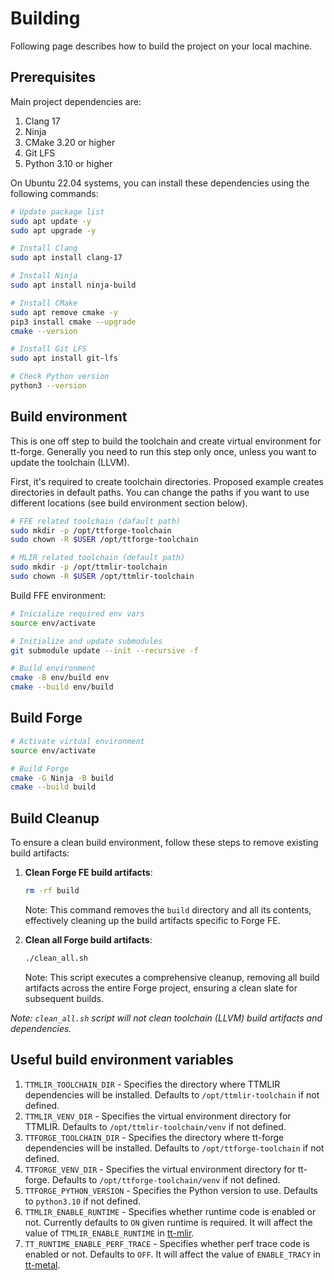 # Building

Following page describes how to build the project on your local machine.

## Prerequisites
Main project dependencies are:
1. Clang 17
1. Ninja
1. CMake 3.20 or higher
1. Git LFS
1. Python 3.10 or higher

On Ubuntu 22.04 systems, you can install these dependencies using the following commands:
```sh
# Update package list
sudo apt update -y
sudo apt upgrade -y

# Install Clang
sudo apt install clang-17

# Install Ninja
sudo apt install ninja-build

# Install CMake
sudo apt remove cmake -y
pip3 install cmake --upgrade
cmake --version

# Install Git LFS
sudo apt install git-lfs

# Check Python version
python3 --version
```

## Build environment
This is one off step to build the toolchain and create virtual environment for tt-forge. Generally you need to run this step only once, unless you want to update the toolchain (LLVM). 

First, it's required to create toolchain directories. Proposed example creates directories in default paths. You can change the paths if you want to use different locations (see build environment section below). 
```sh
# FFE related toolchain (dafault path)
sudo mkdir -p /opt/ttforge-toolchain
sudo chown -R $USER /opt/ttforge-toolchain

# MLIR related toolchain (default path)
sudo mkdir -p /opt/ttmlir-toolchain
sudo chown -R $USER /opt/ttmlir-toolchain
```

Build FFE environment:
```sh
# Inicialize required env vars
source env/activate

# Initialize and update submodules
git submodule update --init --recursive -f

# Build environment
cmake -B env/build env
cmake --build env/build
```

## Build Forge
```sh
# Activate virtual environment
source env/activate

# Build Forge
cmake -G Ninja -B build
cmake --build build
```

## Build Cleanup

To ensure a clean build environment, follow these steps to remove existing build artifacts:

1. **Clean Forge FE build artifacts**:
    ```sh
    rm -rf build
    ```
   Note: This command removes the `build` directory and all its contents, effectively cleaning up the build artifacts specific to Forge FE.

2. **Clean all Forge build artifacts**:
     ```sh
     ./clean_all.sh
     ```
   Note: This script executes a comprehensive cleanup, removing all build artifacts across the entire Forge project, ensuring a clean slate for subsequent builds.

_Note: `clean_all.sh` script will not clean toolchain (LLVM) build artifacts and dependencies._

## Useful build environment variables
1. `TTMLIR_TOOLCHAIN_DIR` - Specifies the directory where TTMLIR dependencies will be installed. Defaults to `/opt/ttmlir-toolchain` if not defined.
2. `TTMLIR_VENV_DIR` - Specifies the virtual environment directory for TTMLIR. Defaults to `/opt/ttmlir-toolchain/venv` if not defined.
3. `TTFORGE_TOOLCHAIN_DIR` - Specifies the directory where tt-forge dependencies will be installed. Defaults to `/opt/ttforge-toolchain` if not defined.
4. `TTFORGE_VENV_DIR` - Specifies the virtual environment directory for tt-forge. Defaults to `/opt/ttforge-toolchain/venv` if not defined.
5. `TTFORGE_PYTHON_VERSION` - Specifies the Python version to use. Defaults to `python3.10` if not defined.
6. `TTMLIR_ENABLE_RUNTIME` - Specifies whether runtime code is enabled or not. Currently defaults to `ON` given runtime is required. It will affect the value of `TTMLIR_ENABLE_RUNTIME` in [tt-mlir](https://github.com/tenstorrent/tt-mlir).
7. `TT_RUNTIME_ENABLE_PERF_TRACE` - Specifies whether perf trace code is enabled or not. Defaults to `OFF`. It will affect the value of `ENABLE_TRACY` in [tt-metal](https://github.com/tenstorrent/tt-metal).
